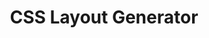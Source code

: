 ---
title: 'CSS Layout Generator'
description: 'CSS Layout Generator'
link: 'https://layout.bradwoods.io/'
imageURL: 'https://res.cloudinary.com/dc6mrv5cb/image/upload/v1718795871/personal-resources/css/layout.bradwoods.io__ffmszl_eyiq3m.webp'
---